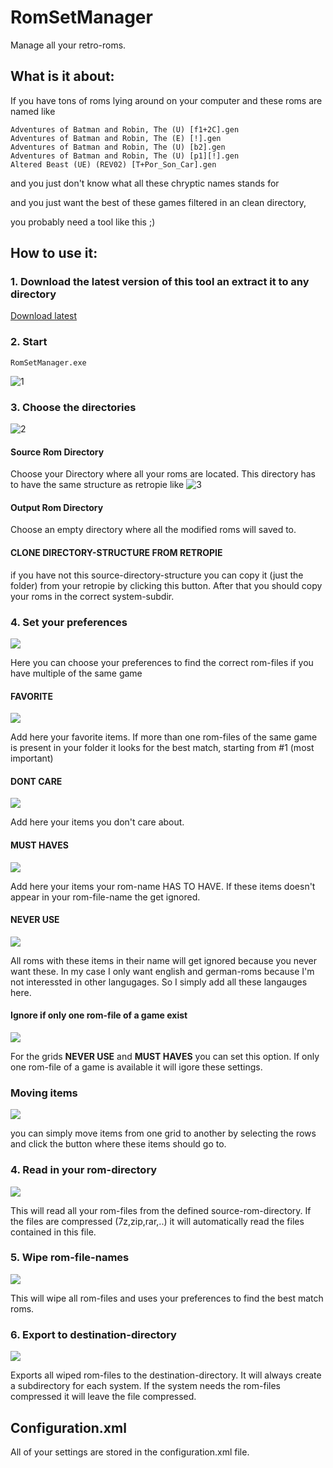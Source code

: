 

# RomSetManager
Manage all your retro-roms.

## What is it about:
If you have tons of roms lying around on your computer and these roms are named like
```
Adventures of Batman and Robin, The (U) [f1+2C].gen
Adventures of Batman and Robin, The (E) [!].gen
Adventures of Batman and Robin, The (U) [b2].gen
Adventures of Batman and Robin, The (U) [p1][!].gen
Altered Beast (UE) (REV02) [T+Por_Son_Car].gen
```

and you just don't know what all these chryptic names stands for

and you just want the best of these games filtered in an clean directory,

you probably need a tool like this ;)


## How to use it:

### 1. Download the latest version of this tool an extract it to any directory

[Download latest](https://github.com/TobiasKoller/RomSetManager/releases)

### 2. Start
```
RomSetManager.exe
```
![1](Images/Readme/app.PNG "")

### 3. Choose the directories
![2](Images/Readme/bestmatch_1_directories.PNG "")

#### Source Rom Directory
Choose your Directory where all your roms are located. This directory has to have the same structure as retropie like
![3](Images/Readme/bestmatch_1_directories_structure.PNG "")

#### Output Rom Directory
Choose an empty directory where all the modified roms will saved to.

#### CLONE DIRECTORY-STRUCTURE FROM RETROPIE
if you have not this source-directory-structure you can copy it (just the folder) from your retropie by clicking this button.
After that you should copy your roms in the correct system-subdir.

### 4. Set your preferences
![](Images/Readme/bestmatch_2_preferences_dialog.PNG "")

Here you can choose your preferences to find the correct rom-files if you have multiple of the same game

#### FAVORITE
![](Images/Readme/bestmatch_2_preferences_dialog_favorite.PNG "")

Add here your favorite items. If more than one rom-files of the same game is present in your folder it looks for the best match, starting from #1 (most important)

#### DONT CARE
![](Images/Readme/bestmatch_2_preferences_dialog_dontcare.PNG "")

Add here your items you don't care about.

#### MUST HAVES
![](Images/Readme/bestmatch_2_preferences_dialog_musthaves.PNG "")

Add here your items your rom-name HAS TO HAVE. If these items doesn't appear in your rom-file-name the get ignored.

#### NEVER USE
![](Images/Readme/bestmatch_2_preferences_dialog_neveruse.PNG "")

All roms with these items in their name will get ignored because you never want these.
In my case I only want english and german-roms because I'm not interessted in other langugages. So I simply add all these langauges here.

#### Ignore if only one rom-file of a game exist
![](Images/Readme/bestmatch_2_preferences_dialog_ignore_option.PNG "")

For the grids **NEVER USE** and **MUST HAVES** you can set this option. If only one rom-file of a game is available it will igore these settings.

### Moving items
![](Images/Readme/bestmatch_2_preferences_dialog_actionbuttons.PNG "")

you can simply move items from one grid to another by selecting the rows and click the button where these items should go to.

### 4. Read in your rom-directory
![](Images/Readme/bestmatch_3_actions_readroms_btn.PNG "")

This will read all your rom-files from the defined source-rom-directory. If the files are compressed (7z,zip,rar,..) it will automatically read the files contained in this file.

### 5. Wipe rom-file-names
![](Images/Readme/bestmatch_3_actions_wipe_btn.PNG "")

This will wipe all rom-files and uses your preferences to find the best match roms.

### 6. Export to destination-directory
![](Images/Readme/bestmatch_3_actions_export_btn.PNG "")

Exports all wiped rom-files to the destination-directory. It will always create a subdirectory for each system. If the system needs the rom-files compressed it will leave the file compressed.



## Configuration.xml
All of your settings are stored in the configuration.xml file.

